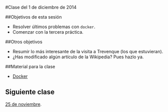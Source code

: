#Clase del 1 de diciembre de 2014

##Objetivos de esta sesión

* Resolver últimos problemas con `docker`.
* Comenzar con la tercera práctica.

##Otros objetivos

* Resumir lo más interesante de la visita a Trevenque (los que estuvieran).
* ¿Has modificado algún artículo de la Wikipedia? Pues hazlo ya.

##Material para la clase

* [Docker](http://jj.github.io/IV/documentos/temas/Contenedores#gestin-de-contenedores-con-docker)


## Siguiente clase

[25 de noviembre](19.md).


